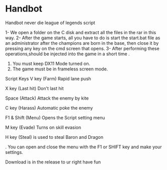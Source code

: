 # Handbot
Handbot never die league of legends script

1- We open a folder on the C disk and extract all the files in the rar in this way.
2- After the game starts, all you have to do is start the start.bat file as an administrator after the champions are born in the base, then close it by pressing any key on the cmd screen that opens.
3- After performing these operations,should be injected into the game in a short time .

1. You must keep DX11 Mode turned on.
2. The game must be in frameless screen mode.

Script Keys
V key (Farm) Rapid lane push

X key (Last hit) Don't last hit

Space (Attack) Attack the enemy by kite

C key (Harass) Automatic poke the enemy

F1 & Shift (Menu) Opens the Script setting menu

M key (Evade) Turns on skill evasion

H key (Steal) is used to steal Baron and Dragon

. You can open and close the menu with the F1 or SHIFT key and make your settings.

Download is in the release to ur right have fun
